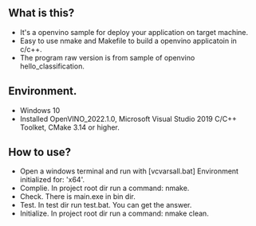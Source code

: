 ## What is this?
* It's a openvino sample for deploy your application on target machine.
* Easy to use nmake and Makefile to build a openvino applicatoin in c/c++.
* The program raw version is from sample of openvino hello_classification.
## Environment.
* Windows 10
* Installed OpenVINO_2022.1.0, Microsoft Visual Studio 2019 C/C++ Toolket, CMake 3.14 or higher.
## How to use?
* Open a windows terminal and run with [vcvarsall.bat] Environment initialized for: 'x64'.
* Complie. In project root dir run a command: nmake.
* Check. There is main.exe in bin dir.
* Test. In test dir run test.bat. You can get the answer.
* Initialize. In project root dir run a command: nmake clean.